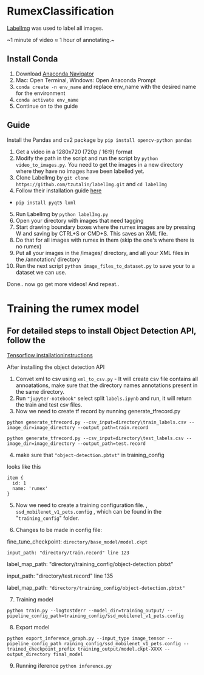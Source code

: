 # RumexClassification

[LabelImg](https://github.com/tzutalin/labelImg) was used to label all images.

~1 minute of video ≈ 1 hour of annotating.~

## Install Conda

1. Download [Anaconda Navigator](https://www.anaconda.com/distribution/)
2. Mac: Open Terminal, Windows: Open Anaconda Prompt
3. `conda create -n env_name` and replace env_name with the desired name for the environment
4. `conda activate env_name`
5. Continue on to the guide

## Guide

Install the Pandas and cv2 package by `pip install opencv-python pandas`

1. Get a video in a 1280x720 (720p / 16:9) format
2. Modify the path in the script and run the script by `python video_to_images.py`. You need to get the images in a new directory where they have no images have been labelled yet.
3. Clone LabelImg by `git clone https://github.com/tzutalin/labelImg.git` and `cd labelImg`
4. Follow their installation guide [here](https://github.com/tzutalin/labelImg#installation)
- `pip install pyqt5 lxml`
5. Run LabelImg by `python labelImg.py`
6. Open your directory with images that need tagging
7. Start drawing boundary boxes where the rumex images are by pressing W and saving by CTRL+S or CMD+S. This saves an XML file.
8. Do that for all images with rumex in them (skip the one's where there is no rumex)
9. Put all your images in the /images/ directory, and all your XML files in the /annotation/ directory
10. Run the next script `python image_files_to_dataset.py` to save your to a dataset we can use.

Done.. now go get more videos! And repeat..



# Training the rumex model

## For detailed steps to install Object Detection API, follow the 

[Tensorflow installationinstructions](https://github.com/chandyalex/RumexClassification/blob/master/installation.md)

After installing the object detection API 

1. Convet xml to csv using `xml_to_csv.py` - It will create csv file contains all annoatations, make sure that the directory names annotations present in the same directory.
2. Run `"jupyter-notebook"` select split `labels.ipynb` and run, it will return the train and test csv files.
3. Now we need to create tf record by nunning generate_tfrecord.py 

```python generate_tfrecord.py --csv_input=directory\train_labels.csv --image_dir=image_directory --output_path=train.record```

```python generate_tfrecord.py --csv_input=directory\test_labels.csv --image_dir=image_directory --output_path=test.record```


4. make sure that `"object-detection.pbtxt"` in training_config

 looks like this

```
item {
  id: 1
  name: 'rumex'
}
```

5. Now we need to create a training configuration file. , `ssd_mobilenet_v1_pets.config` , which can be found in the "`training_config`" folder.

6. Changes to be made in config file:

 fine_tune_checkpoint: `directory/base_model/model.ckpt`

 `input_path: "directory/train.record" line 123`

 label_map_path: "directory/training_config/object-detection.pbtxt"

 input_path: "directory/test.record" line 135

 label_map_path: `"directory/training_config/object-detection.pbtxt"`


7. Training model

`python train.py --logtostderr --model_dir=training_output/ --pipeline_config_path=training_config/ssd_mobilenet_v1_pets.config`

8. Export model

````python export_inference_graph.py --input_type image_tensor --pipeline_config_path raining_config/ssd_mobilenet_v1_pets.config --trained_checkpoint_prefix training_output/model.ckpt-XXXX --output_directory final_model````

9. Running iference `python inference.py`


